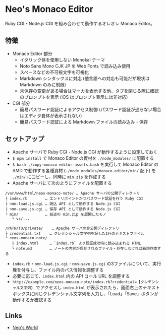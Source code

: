 # Neo's Monaco Editor

Ruby CGI・Node.js CGI を組み合わせて動作するオレオレ Monaco Editor。


## 特徴

- Monaco Editor 部分
    - イタリック体を使用しない Monokai テーマ
    - Noto Sans Mono CJK JP を Web Fonts で読み込み使用
    - スペースなどの不可視文字を可視化
    - Markdown シンタックスに対応 (他言語への対応も可能だが現状は Markdown のみに制限)
    - 未保存の変更がある場合はマーカを表示する他、タブを閉じる際に確認のプロンプトを表示 (iOS はプロンプト表示には非対応)
- CGI 部分
    - 簡易パスワード認証によるアクセス制御 (パスワード認証が通らない場合はエディタ自体が表示されない)
    - 簡易パスワード認証による Markdown ファイルの読み込み・保存


## セットアップ

- Apache サーバで Ruby CGI・Node.js CGI が動作するように設定しておく
- `$ npm install` で Monaco Editor の資材を `./node_modules/` に配置する
- `$ bash ./copy-monaco-editor-assets.bash` を実行して Monaco Editor の AMD で動作する各種資材 (`./node_modules/monaco-editor/min/` 配下) を `./min/` にコピーし、同時に `min.zip` を作成する
- Apache サーバにて次のようにファイルを配置する

```
/var/www/html/neos-monaco-note/ … Apache サーバの公開ディレクトリ
├ index.rb        … エントリポイントかつパスワード認証を行う Ruby CGI
├ nmn-load.js.cgi … 読込 API として動作する Node.js CGI
├ nmn-save.js.cgi … 保存 API として動作する Node.js CGI
└ min/            … 前述の min.zip を展開したモノ
   └ vs/...

/PATH/TO/private/    … Apache サーバの非公開ディレクトリ
├ credential.txt    … クレデンシャル文字列を記した1行のテキストファイル
└ neos-monaco-note/
   ├ index.html     … `index.rb` より認証成功時に読み込まれる HTML
   └ note.md        … ノートの内容が保存されるファイル・存在しなければ新規作成する
```

- `index.rb`・`nmn-load.js.cgi`・`nmn-save.js.cgi` の3ファイルについて、実行権を付与し、ファイル内のパス情報を調整する
- 必要に応じて、`index.html` 内の API コール URL を調整する
- `http://example.com/neos-monaco-note/index.rb?credential=【クレデンシャル文字列】` でアクセスし `index.html` が表示されたら、画面右上のテキストボックスに同じクレデンシャル文字列を入力し、「Load」「Save」ボタンが動作するか確認する


## Links

- [Neo's World](https://neos21.net/)

